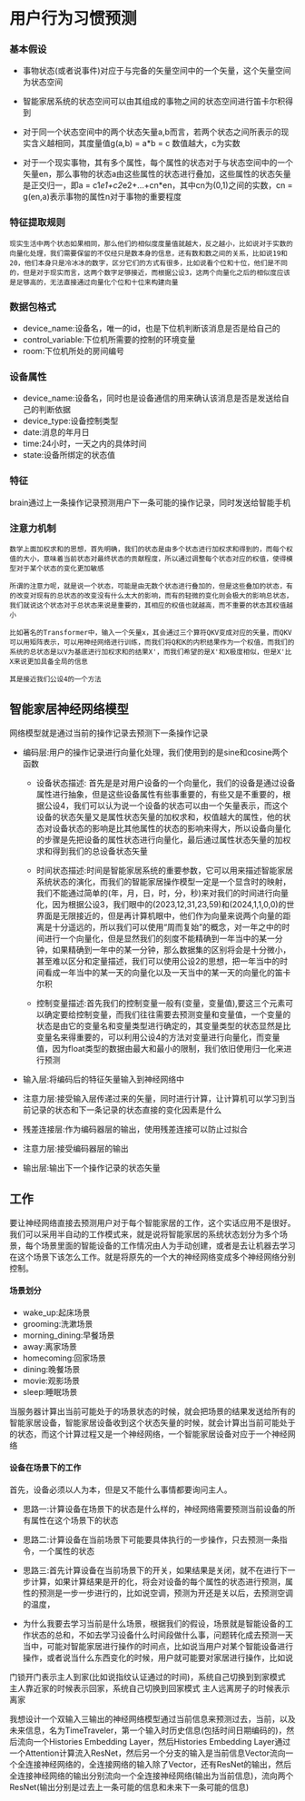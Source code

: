 # 用户行为习惯预测

### 基本假设
* 事物状态(或者说事件)对应于与完备的矢量空间中的一个矢量，这个矢量空间为状态空间

* 智能家居系统的状态空间可以由其组成的事物之间的状态空间进行笛卡尔积得到

* 对于同一个状态空间中的两个状态矢量a,b而言，若两个状态之间所表示的现实含义越相同，其度量值g(a,b) = a*b = c 数值越大，c为实数

* 对于一个现实事物，其有多个属性，每个属性的状态对于与状态空间中的一个矢量en，那么事物的状态a由这些属性的状态进行叠加，这些属性的状态矢量是正交归一，即a = c1*e1+c2*e2+...+cn*en，其中cn为(0,1)之间的实数，cn = g(en,a)表示事物的属性n对于事物的重要程度


### 特征提取规则
    现实生活中两个状态如果相同，那么他们的相似度度量值就越大，反之越小，比如说对于实数的向量化处理，我们需要保留的不仅经只是数本身的信息，还有数和数之间的关系，比如说19和20，他们本身只是冷冰冰的数字，区分它们的方式有很多，比如说看个位和十位，他们是不同的，但是对于现实而言，这两个数字足够接近，而根据公设3，这两个向量化之后的相似度应该是足够高的，无法直接通过向量化个位和十位来构建向量

### 数据包格式
* device_name:设备名，唯一的id，也是下位机判断该消息是否是给自己的
* control_variable:下位机所需要的控制的环境变量
* room:下位机所处的房间编号

### 设备属性
* device_name:设备名，同时也是设备通信的用来确认该消息是否是发送给自己的判断依据
* device_type:设备控制类型
* date:消息的年月日
* time:24小时，一天之内的具体时间
* state:设备所绑定的状态值

### 特征
brain通过上一条操作记录预测用户下一条可能的操作记录，同时发送给智能手机

### 注意力机制
    数学上面加权求和的思想，首先明确，我们的状态是由多个状态进行加权求和得到的，而每个权值的大小，意味着当前状态对最终状态的贡献程度，所以通过调整每个状态对应的权值，使得模型对于某个状态的变化更加敏感

    所谓的注意力呢，就是说一个状态，可能是由无数个状态进行叠加的，但是这些叠加的状态，有的改变对现有的总状态的改变没有什么太大的影响，而有的轻微的变化则会极大的影响总状态，我们就说这个状态对于总状态来说是重要的，其相应的权值也就越高，而不重要的状态其权值越小

    比如著名的Transformer中，输入一个矢量x，其会通过三个算符QKV变成对应的矢量，而QKV可以用矩阵表示，可以用神经网络进行训练，而我们将Q和K的内积结果作为一个权值，而我们的系统的总状态是以V为基底进行加权求和的结果X'，而我们希望的是X'和X极度相似，但是X'比X来说更加具备全局的信息

    其是接近我们公设4的一个方法

## 智能家居神经网络模型

网络模型就是通过当前的操作记录去预测下一条操作记录

* 编码层:用户的操作记录进行向量化处理，我们使用到的是sine和cosine两个函数
    * 设备状态描述: 首先是是对用户设备的一个向量化，我们的设备是通过设备属性进行抽象，但是这些设备属性有些事重要的，有些又是不重要的，根据公设4，我们可以认为说一个设备的状态可以由一个矢量表示，而这个设备的状态矢量又是属性状态矢量的加权求和，权值越大的属性，他的状态对设备状态的影响是比其他属性的状态的影响来得大，所以设备向量化的步骤是先把设备的属性状态进行向量化，最后通过属性状态矢量的加权求和得到我们的总设备状态矢量

    * 时间状态描述:时间是智能家居系统的重要参数，它可以用来描述智能家居系统状态的演化，而我们的智能家居操作模型一定是一个显含时的映射，我们不能通过简单的(年，月，日，时，分，秒)来对我们的时间进行向量化，因为根据公设3，我们眼中的(2023,12,31,23,59)和(2024,1,1,0,0)的世界面是无限接近的，但是再计算机眼中，他们作为向量来说两个向量的距离是十分遥远的，所以我们可以使用“周而复始”的概念，对一年之中的时间进行一个向量化，但是显然我们的刻度不能精确到一年当中的某一分钟，如果精确到一年中的某一分钟，那么数据集的区别将会是十分微小，甚至难以区分和定量描述，我们可以使用公设2的思想，把一年当中的时间看成一年当中的某一天的向量化以及一天当中的某一天的向量化的笛卡尔积

    * 控制变量描述:首先我们的控制变量一般有(变量，变量值),要这三个元素可以确定要给控制变量，而我们往往需要去预测变量和变量值，一个变量的状态是由它的变量名和变量类型进行确定的，其变量类型的状态显然是比变量名来得重要的，可以利用公设4的方法对变量进行向量化，而变量值，因为float类型的数据由最大和最小的限制，我们依旧使用归一化来进行预测

* 输入层:将编码后的特征矢量输入到神经网络中

* 注意力层:接受输入层传递过来的矢量，同时进行计算，让计算机可以学习到当前记录的状态和下一条记录的状态直接的变化因素是什么

* 残差连接层:作为编码器层的输出，使用残差连接可以防止过拟合

* 注意力层:接受编码器层的输出

* 输出层:输出下一个操作记录的状态矢量

## 工作
要让神经网络直接去预测用户对于每个智能家居的工作，这个实话应用不是很好。我们可以采用半自动的工作模式来，就是说将智能家居的系统状态划分为多个场景，每个场景里面的智能设备的工作情况由人为手动创建，或者是去让机器去学习在这个场景下该怎么工作。就是将原先的一个大的神经网络变成多个神经网络分别控制。

#### 场景划分
* wake_up:起床场景
* grooming:洗漱场景
* morning_dining:早餐场景
* away:离家场景
* homecoming:回家场景
* dining:晚餐场景
* movie:观影场景
* sleep:睡眠场景

当服务器计算出当前可能处于的场景状态的时候，就会把场景的结果发送给所有的智能家居设备，智能家居设备收到这个状态矢量的时候，就会计算出当前可能处于的状态，而这个计算过程又是一个神经网络，一个智能家居设备对应于一个神经网络

#### 设备在场景下的工作
首先，设备必须以人为本，但是又不能什么事情都要询问主人。

* 思路一:计算设备在场景下的状态是什么样的，神经网络需要预测当前设备的所有属性在这个场景下的状态

* 思路二:计算设备在当前场景下可能要具体执行的一步操作，只去预测一条指令，一个属性的状态

* 思路三:首先计算设备在当前场景下的开关，如果结果是关闭，就不在进行下一步计算，如果计算结果是开的化，将会对设备的每个属性的状态进行预测，属性的预测是一步一步进行的，比如说空调，预测为开还是关以后，去预测空调的温度，

* 为什么我要去学习当前是什么场景，根据我们的假设，场景就是智能设备的工作状态的总和，不如去学习设备什么时间段做什么事，问题转化成去预测一天当中，可能对智能家居进行操作的时间点，比如说当用户对某个智能设备进行操作，或者说当什么东西变化的时候，用户就可能要对家居进行操作，比如说

门锁开门表示主人到家(比如说指纹认证通过的时间)，系统自己切换到到家模式
主人靠近家的时候表示回家，系统自己切换到回家模式
主人远离房子的时候表示离家

我想设计一个双输入三输出的神经网络模型通过当前信息来预测过去，当前，以及未来信息，名为TimeTraveler，第一个输入时历史信息(包括时间日期编码的)，然后流向一个Histories Embedding Layer，然后Histories Embedding Layer通过一个Attention计算流入ResNet，然后另一个分支的输入是当前信息Vector流向一个全连接神经网络的，全连接网络的输入除了Vector，还有ResNet的输出，然后全连接神经网络的输出分别流向一个全连接神经网络(输出为当前信息)，流向两个ResNet(输出分别是过去上一条可能的信息和未来下一条可能的信息)


